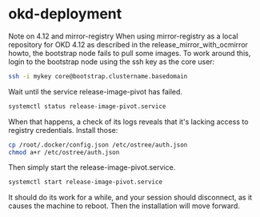 # okd-deployment

Note on 4.12 and mirror-registry
When using mirror-registry as a local repository for OKD 4.12 as described in the release_mirror_with_ocmirror howto, the bootstrap node fails to pull some images. To work around this, login to the bootstrap node using the ssh key as the core user:

```sh
ssh -i mykey core@bootstrap.clustername.basedomain
 ```

Wait until the service release-image-pivot has failed.

```sh
systemctl status release-image-pivot.service
```

When that happens, a check of its logs reveals that it's lacking access to registry credentials. Install those:

```sh
cp /root/.docker/config.json /etc/ostree/auth.json
chmod a+r /etc/ostree/auth.json
``` 

Then simply start the release-image-pivot.service.

```sh
systemctl start release-image-pivot.service
```

It should do its work for a while, and your session should disconnect, as it causes the machine to reboot. Then the installation will move forward.